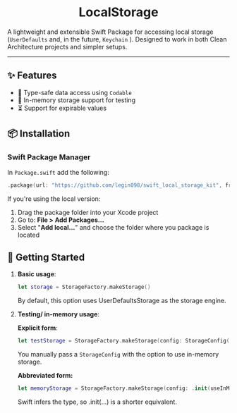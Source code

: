 <div align="center">
  <h1>LocalStorage</h1>
</div>

A lightweight and extensible Swift Package for accessing local storage (`UserDefaults` and, in the future, `Keychain` ). Designed to work in both Clean Architecture projects and simpler setups.

---

## ✨ Features

- 🔑 Type-safe data access using `Codable`
- 🧪 In-memory storage support for testing
- ⏳ Support for expirable values

## 📦 Installation

### Swift Package Manager

In `Package.swift` add the following:

```swift
.package(url: "https://github.com/legin098/swift_local_storage_kit", from: "1.0.0")
```

If you're using the local version:

1. Drag the package folder into your Xcode project
2. Go to: **File > Add Packages...**
3. Select "**Add local...**" and choose the folder where you package is located

## 🚀 Getting Started

1. **Basic usage**:

   ```swift
   let storage = StorageFactory.makeStorage()
   ```

   By default, this option uses UserDefaultsStorage as the storage engine.

2. **Testing/ in-memory usage**:

   **Explicit form**:

   ```swift
   let testStorage = StorageFactory.makeStorage(config: StorageConfig(useInMemoryStorage: true))
   ```

   You manually pass a `StorageConfig` with the option to use in-memory storage.

   **Abbreviated form:**

   ```swift
   let memoryStorage = StorageFactory.makeStorage(config: .init(useInMemoryStorage: true))
   ```

   Swift infers the type, so .init(...) is a shorter equivalent.
